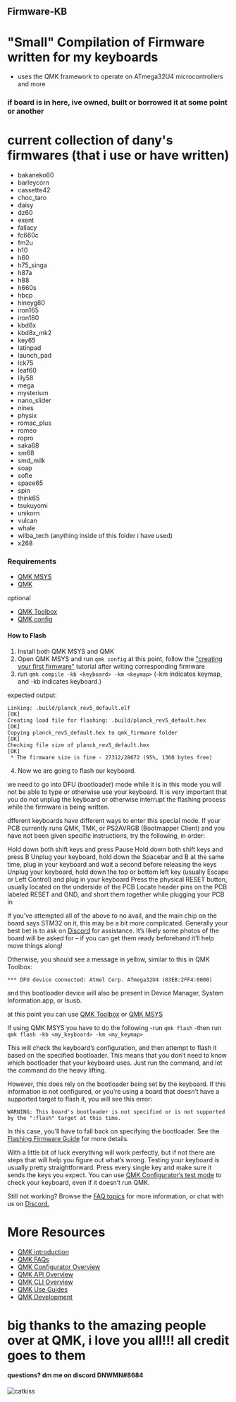 ## Firmware-KB

# "Small" Compilation of Firmware written for my keyboards
 - uses the QMK framework to operate on ATmega32U4 microcontrollers and more 

### if board is in here, ive owned, built or borrowed it at some point or another 
# current collection of dany's firmwares (that i use or have written)
 - bakaneko60
 - barleycorn
 - cassette42
 - choc_taro
 - daisy
 - dz60
 - exent
 - fallacy
 - fc660c
 - fm2u
 - h10
 - h60
 - h75_singa
 - h87a
 - h88
 - h660s
 - hbcp
 - hineyg80
 - iron165
 - iron180
 - kbd6x
 - kbd8x_mk2
 - key65
 - latinpad
 - launch_pad
 - lck75
 - leaf60
 - lily58
 - mega
 - mysterium
 - nano_slider
 - nines
 - physix
 - romac_plus
 - romeo
 - ropro
 - saka68
 - sm68
 - smd_milk
 - soap
 - sofle
 - space65
 - spin
 - think65
 - tsukuyomi
 - unikorn
 - vulcan
 - whale
 - wilba_tech (anything inside of this folder i have used)
 - x268

### Requirements
 - [QMK MSYS](https://msys.qmk.fm/)
 - [QMK](https://qmk.fm/)

optional
 - [QMK Toolbox](https://github.com/qmk/qmk_toolbox)
 - [QMK config](config.qmk.fm) 

#### How to Flash
 1) Install both QMK MSYS and QMK
 2) Open QMK MSYS and run `qmk config`
 at this point, follow the ["creating your first firmware"](https://docs.qmk.fm/#/newbs) tutorial
 after writing corresponding firmware
 3) run `qmk compile -kb <keyboard> -km <keymap>` (-km indicates keymap, and -kb indicates keyboard.)

expected output:

```
Linking: .build/planck_rev5_default.elf                                                             [OK]
Creating load file for flashing: .build/planck_rev5_default.hex                                     [OK]
Copying planck_rev5_default.hex to qmk_firmware folder                                              [OK]
Checking file size of planck_rev5_default.hex                                                       [OK]
 * The firmware size is fine - 27312/28672 (95%, 1360 bytes free)
```
 4) Now we are going to flash our keyboard. 

 we need to go into DFU (bootloader) mode
 while it is in this mode you will not be able to type or otherwise use your keyboard. It is very important that you do not unplug the keyboard or otherwise interrupt the      flashing process while the firmware is being written.

 dfferent keyboards have different ways to enter this special mode. If your PCB currently runs QMK, TMK, or PS2AVRGB (Bootmapper Client) and you have not been given specific    instructions, try the following, in order:

Hold down both shift keys and press Pause
Hold down both shift keys and press B
Unplug your keyboard, hold down the Spacebar and B at the same time, plug in your keyboard and wait a second before releasing the keys
Unplug your keyboard, hold down the top or bottom left key (usually Escape or Left Control) and plug in your keyboard
Press the physical RESET button, usually located on the underside of the PCB
Locate header pins on the PCB labeled RESET and GND, and short them together while plugging your PCB in

If you’ve attempted all of the above to no avail, and the main chip on the board says STM32 on it, this may be a bit more complicated. Generally your best bet is to ask on [Discord](https://discord.com/invite/Uq7gcHh) for assistance. It’s likely some photos of the board will be asked for – if you can get them ready beforehand it’ll help move things along!

Otherwise, you should see a message in yellow, similar to this in QMK Toolbox:
```
*** DFU device connected: Atmel Corp. ATmega32U4 (03EB:2FF4:0000)
```
and this bootloader device will also be present in Device Manager, System Information.app, or lsusb.

at this point you can use [QMK Toolbox](https://docs.qmk.fm/#/newbs_flashing?id=load-the-file-into-qmk-toolbox) or [QMK MSYS](https://docs.qmk.fm/#/newbs_flashing?id=flash-your-keyboard-from-the-command-line) 

If using QMK MSYS you have to do the following
 -run `qmk flash` 
 -then run `qmk flash -kb <my_keyboard> -km <my_keymap>`

This will check the keyboard’s configuration, and then attempt to flash it based on the specified bootloader. This means that you don’t need to know which bootloader that your keyboard uses. Just run the command, and let the command do the heavy lifting.

However, this does rely on the bootloader being set by the keyboard. If this information is not configured, or you’re using a board that doesn’t have a supported target to flash it, you will see this error:

`WARNING: This board's bootloader is not specified or is not supported by the ":flash" target at this time.`

In this case, you’ll have to fall back on specifying the bootloader. See the [Flashing Firmware Guide](https://docs.qmk.fm/#/flashing) for more details.

With a little bit of luck everything will work perfectly, but if not there are steps that will help you figure out what’s wrong. Testing your keyboard is usually pretty straightforward. Press every single key and make sure it sends the keys you expect. You can use [QMK Configurator‘s test mode](https://config.qmk.fm/#/test/) to check your keyboard, even if it doesn’t run QMK.

Still not working? Browse the [FAQ topics](https://docs.qmk.fm/#/faq_general) for more information, or chat with us on [Discord.](https://discord.gg/Uq7gcHh)

# More Resources
- [QMK introduction](https://docs.qmk.fm/#/newbs)
- [QMK FAQs](https://docs.qmk.fm/#/faq_general)
- [QMK Configurator Overview](https://docs.qmk.fm/#/newbs_building_firmware_configurator)
- [QMK API Overview](https://docs.qmk.fm/#/api_overview)
- [QMK CLI Overview](https://docs.qmk.fm/#/cli)
- [QMK Use Guides](https://docs.qmk.fm/#/custom_quantum_functions)
- [QMK Development](https://docs.qmk.fm/#/pr_checklist)

# big thanks to the amazing people over at QMK, i love you all!!! all credit goes to them

#### questions? dm me on discord DNWMN#8684

![catkiss](https://tenor.com/view/cat-cute-kisses-kitty-kiss-heart-gif-16375047)
